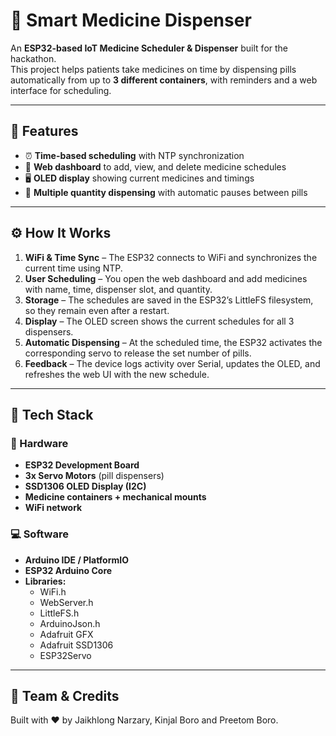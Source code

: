 # 💊 Smart Medicine Dispenser  

An **ESP32-based IoT Medicine Scheduler & Dispenser** built for the hackathon.  
This project helps patients take medicines on time by dispensing pills automatically from up to **3 different containers**, with reminders and a web interface for scheduling.  

---

## 🚀 Features  
- ⏰ **Time-based scheduling** with NTP synchronization  
- 📱 **Web dashboard** to add, view, and delete medicine schedules    
- 🖥️ **OLED display** showing current medicines and timings    
- 🔄 **Multiple quantity dispensing** with automatic pauses between pills  

---
## ⚙️ How It Works  

1. **WiFi & Time Sync** – The ESP32 connects to WiFi and synchronizes the current time using NTP.  
2. **User Scheduling** – You open the web dashboard and add medicines with name, time, dispenser slot, and quantity.  
3. **Storage** – The schedules are saved in the ESP32’s LittleFS filesystem, so they remain even after a restart.  
4. **Display** – The OLED screen shows the current schedules for all 3 dispensers.  
5. **Automatic Dispensing** – At the scheduled time, the ESP32 activates the corresponding servo to release the set number of pills.  
6. **Feedback** – The device logs activity over Serial, updates the OLED, and refreshes the web UI with the new schedule.  

---
## 🧰 Tech Stack  

### 🔌 Hardware  
- **ESP32 Development Board**  
- **3x Servo Motors** (pill dispensers)  
- **SSD1306 OLED Display (I2C)**  
- **Medicine containers + mechanical mounts**  
- **WiFi network**  

### 💻 Software  
- **Arduino IDE / PlatformIO**  
- **ESP32 Arduino Core**  
- **Libraries:**  
  - WiFi.h  
  - WebServer.h  
  - LittleFS.h  
  - ArduinoJson.h  
  - Adafruit GFX  
  - Adafruit SSD1306  
  - ESP32Servo  

---

## 🙌 Team & Credits
Built with ❤️ by
Jaikhlong Narzary,
Kinjal Boro and
Preetom Boro.
